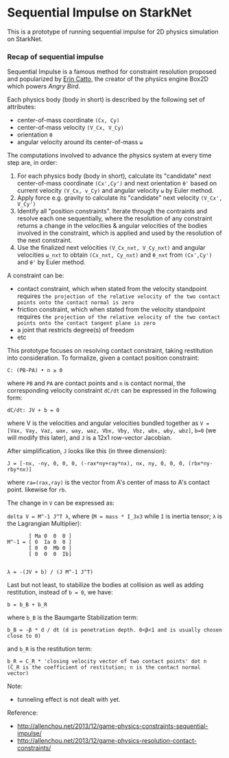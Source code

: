 # Sequential Impulse on StarkNet
This is a prototype of running sequential impulse for 2D physics simulation on StarkNet.

### Recap of sequential impulse
Sequential Impulse is a famous method for constraint resolution proposed and popularized by [Erin Catto](https://twitter.com/erin_catto), the creator of the physics engine Box2D which powers *Angry Bird*.

Each physics body (body in short) is described by the following set of attributes:
- center-of-mass coordinate `(Cx, Cy)`
- center-of-mass velocity `(V_Cx, V_Cy)`
- orientation `θ`
- angular velocity around its center-of-mass `ω`


The computations involved to advance the physics system at every time step are, in order:
1. For each physics body (body in short), calculate its "candidate" next center-of-mass coordinate `(Cx',Cy')` and next orientation `θ'` based on current velocity `(V_Cx, v_Cy)` and angular velocity `ω` by Euler method.
2. Apply force e.g. gravity to calculate its "candidate" next velocity `(V_Cx', V_Cy')`
3. Identify all "position constraints". Iterate through the contraints and resolve each one sequentially, where the resolution of any constraint returns a change in the velocities & angular velocities of the bodies involved in the constraint, which is applied and used by the resolution of the next constraint.
4. Use the finalized next velocities `(V_Cx_nxt, V_Cy_nxt)` and angular velocities `ω_nxt` to obtain `(Cx_nxt, Cy_nxt)` and `θ_nxt` from `(Cx',Cy')` and `θ'` by Euler method.

A constraint can be:
- contact constraint, which when stated from the velocity standpoint requires `the projection of the relative velocity of the two contact points onto the contact normal is zero`
- friction constraint, which when stated from the velocity standpoint requires `the projection of the relative velocity of the two contact points onto the contact tangent plane is zero`
- a joint that restricts degree(s) of freedom
- etc

This prototype focuses on resolving contact constraint, taking restitution into consideration. To formalize, given a contact position constraint:
```
C: (PB-PA) • n ≥ 0
```
where `PB` and `PA` are contact points and `n` is contact normal, the corresponding velocity constraint `dC/dt` can be expressed in the following form:
```
dC/dt: JV + b = 0
```
where V is the velocities and angular velocities bundled together as `V = [Vax, Vay, Vaz, ωax, ωay, ωaz, Vbx, Vby, Vbz, ωbx, ωby, ωbz]`, `b=0` (we will modify this later), and `J` is a 12x1 row-vector Jacobian.

After simplification, `J` looks like this (in three dimension):
```
J = [-nx, -ny, 0, 0, 0, (-rax*ny+ray*nx), nx, ny, 0, 0, 0, (rbx*ny-rby*nx)]
```
where `ra=(rax,ray)` is the vector from A's center of mass to A's contact point. likewise for `rb`.

The change in `V` can be expressed as:

`delta V = M^-1 J^T λ`, where (`M = mass * I_3x3` while `I` is inertia tensor; `λ` is the Lagrangian Multiplier):

```
       [ Ma 0  0  0 ]
M^-1 = [ 0  Ia 0  0 ]
       [ 0  0  Mb 0 ]
       [ 0  0  0  Ib]
       
       
λ = -(JV + b) / (J M^-1 J^T)
```

Last but not least, to stabilize the bodies at collision as well as adding restitution, instead of `b = 0`, we have:

```
b = b_B + b_R
```
where `b_B` is the Baumgarte Stabilization term:
```
b_B = -β * d / dt (d is penetration depth. 0<β<1 and is usually chosen close to 0)
```
and `b_R` is the restitution term:
```
b_R = C_R * 'closing velocity vector of two contact points' dot n
(C_R is the coefficient of restitution; n is the contact normal vector)
```

Note:
- tunneling effect is not dealt with yet.

Reference:
- http://allenchou.net/2013/12/game-physics-constraints-sequential-impulse/
- http://allenchou.net/2013/12/game-physics-resolution-contact-constraints/

